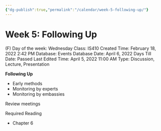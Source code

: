 ```yaml
---
{"dg-publish":true,"permalink":"/calendar/week-5-following-up/"}
---
```


# Week 5: Following Up

(F) Day of the week: Wednesday
Class: IS410
Created Time: February 18, 2022 2:42 PM
Database: Events Database
Date: April 6, 2022
Days Till Date: Passed
Last Edited Time: April 5, 2022 11:00 AM
Type: Discussion, Lecture, Presentation

**Following Up**

- Early methods
- Monitoring by experts
- Monitoring by embassies

Review meetings

Required Reading

- Chapter 6